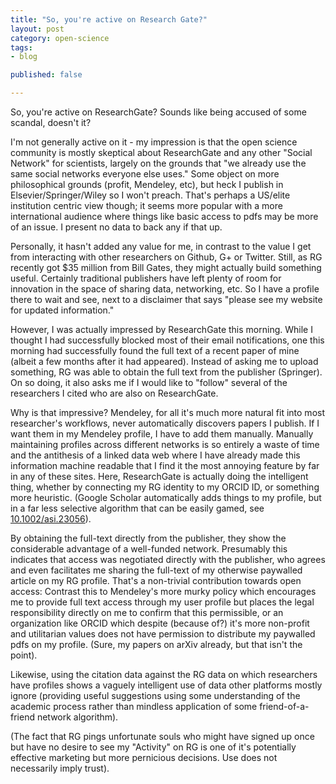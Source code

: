 ```yaml
---
title: "So, you're active on Research Gate?"
layout: post
category: open-science
tags: 
- blog

published: false

---
```




So, you're active on ResearchGate? Sounds like being accused of some scandal, doesn't it? 

I'm not generally active on it  - my impression is that the open science community is mostly skeptical about ResearchGate and any other "Social Network" for scientists, largely on the grounds that "we already use the same social networks everyone else uses." Some object on more philosophical grounds (profit, Mendeley, etc), but heck I publish in Elsevier/Springer/Wiley so I won't preach.  That's perhaps a US/elite institution centric view though; it seems more popular with a more international audience where things like basic access to pdfs may be more of an issue.  I present no data to back any if that up.  

Personally, it hasn't added any value for me, in contrast to the value I get from interacting with other researchers on Github, G+ or Twitter. Still, as RG recently got $35 million from Bill Gates, they might actually build something useful.  Certainly traditional publishers have left plenty of room for innovation in the space of sharing data, networking, etc. So I have a profile there to wait and see, next to a disclaimer that says "please see my website for updated information." 

However, I was actually impressed by ResearchGate this morning.  While I thought I had successfully blocked most of their email notifications, one this morning had successfully found the full text of a recent paper of mine (albeit a few months after it had appeared).  Instead of asking me to upload something, RG was able to obtain the full text from the publisher (Springer).  On so doing, it also asks me if I would like to "follow" several of the researchers I cited who are also on ResearchGate. 

Why is that impressive?  Mendeley, for all it's much more natural fit into most researcher's workflows, never automatically discovers papers I publish.  If I want them in my Mendeley profile, I have to add them manually. Manually maintaining profiles across different networks is so entirely a waste of time and the antithesis of a linked data web where I have already made this information machine readable that I find it the most annoying feature by far in any of these sites. Here, ResearchGate is actually doing the intelligent thing, whether by connecting my RG identity to my ORCID ID, or something more heuristic. (Google Scholar automatically adds things to my profile, but in a far less selective algorithm that can be easily gamed, see [10.1002/asi.23056](http://doi.org/10.1002/asi.23056)).  

By obtaining the full-text directly from the publisher, they show the considerable advantage of a well-funded network. Presumably this indicates that access was negotiated directly with the publisher, who agrees and even facilitates me sharing the full-text of my otherwise paywalled article on my RG profile.  That's a non-trivial contribution towards open access: Contrast this to Mendeley's more murky policy which encourages me to provide full text access through my user profile but places the legal responsibility directly on me to confirm that this permissible, or an organization like ORCID which despite (because of?) it's more non-profit and utilitarian values does not have permission to distribute my paywalled pdfs on my profile.  (Sure, my papers on arXiv already, but that isn't the point).  

Likewise, using the citation data against the RG data on which researchers have profiles shows a vaguely intelligent use of data other platforms mostly ignore (providing useful suggestions using some understanding of the academic process rather than mindless application of some friend-of-a-friend network algorithm).  



(The fact that RG pings unfortunate souls who might have signed up once but have no desire to see my "Activity" on RG is one of it's potentially effective marketing but more pernicious decisions.  Use does not necessarily imply trust). 
